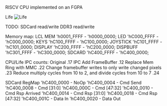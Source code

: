 RISCV CPU implemented on an FGPA

Life
![Life](life.gif)

TODO:
SDCard read/write
DDR3 read/write

Memory map:
LCL MEM     'h0001_FFFF - 'h0000_0000;
LED         'hC000_FFFF - 'hC000_0000;
KEYS        'hC100_FFFF - 'hC100_0000;
JOYSTICK    'hC101_FFFF - 'hC101_0000;
DISPLAY     'hC200_FFFF - 'hC200_0000;
DISPBUFF    'hC301_FFFF - 'hC300_0000;
SDCARD      'hC400_FFFF - 'hC400_0000;

CPU/Life IPC counts:
Original .17 IPC
Add FrameBuffer .12
Replace Mem Ring with MMC .22
Change framebuffer writes to only write changed pixels .23
Reduce multiply cycles from 10 to 2, and divide cycles from 10 to 7 .24

SDCard RegMap
'hC400_0000 - NoOp
'hC400_0004 - Cmd Send
'hC400_0008 - Cmd [31:0]
'hC400_000C - Cmd [47:32]
'hC400_0010 - Cmd Rsp Arrived
'hC400_0014 - Cmd Rsp [31:0]
'hC400_0018 - Cmd Rsp [47:32]
'hC400_001C - Data In
'hC400_0020 - Data Out


